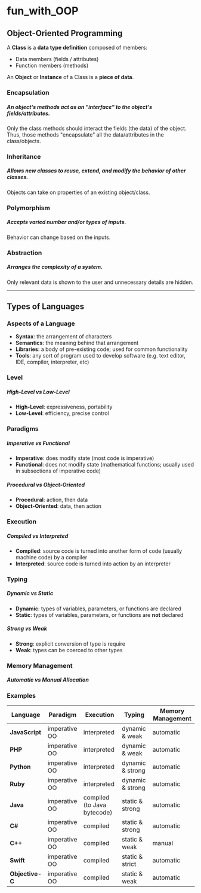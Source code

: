 # fun_with_OOP

## Object-Oriented Programming

A **Class** is a **data type definition** composed of members:
+ Data members (fields / attributes)
+ Function members (methods)

An **Object** or **Instance** of a Class is a **piece of data**.

### Encapsulation
##### An object's methods act as an "interface" to the object's fields/attributes.
Only the class methods should interact the fields (the data) of the object. Thus, those methods "encapsulate" all the data/attributes in the class/objects.

### Inheritance
##### Allows new classes to reuse, extend, and modify the behavior of other classes.
Objects can take on properties of an existing object/class.

### Polymorphism
##### Accepts varied number and/or types of inputs.
Behavior can change based on the inputs.

### Abstraction
##### Arranges the complexity of a system.
Only relevant data is shown to the user and unnecessary details are hidden.

---

## Types of Languages

### Aspects of a Language
+ **Syntax**: the arrangement of characters
+ **Semantics**: the meaning behind that arrangement
+ **Libraries**: a body of pre-existing code; used for common functionality
+ **Tools**: any sort of program used to develop software (e.g. text editor, IDE, compiler, interpreter, etc)

### Level
##### High-Level vs Low-Level
+ **High-Level**: expressiveness, portability
+ **Low-Level**: efficiency, precise control

### Paradigms
##### Imperative vs Functional
+ **Imperative**: does modify state (most code is imperative)
+ **Functional**: does not modify state (mathematical functions; usually used in subsections of imperative code)

##### Procedural vs Object-Oriented
+ **Procedural**: action, then data
+ **Object-Oriented**: data, then action

### Execution
##### Compiled vs Interpreted
+ **Compiled**: source code is turned into another form of code (usually machine code) by a compiler  
+ **Interpreted**: source code is turned into action by an interpreter

### Typing
##### Dynamic vs Static
+ **Dynamic**: types of variables, parameters, or functions are declared
+ **Static**: types of variables, parameters, or functions are **not** declared

##### Strong vs Weak
+ **Strong**: explicit conversion of type is require
+ **Weak**: types can be coerced to other types

### Memory Management
##### Automatic vs Manual Allocation

### Examples

| Language        | Paradigm      | Execution                   | Typing            | Memory Management |
| --------------- | ------------- | --------------------------- | ----------------- | ----------------- |
| **JavaScript**  | imperative OO | interpreted                 | dynamic & weak    | automatic         |
| **PHP**         | imperative OO | interpreted                 | dynamic & weak    | automatic         |
| **Python**      | imperative OO | interpreted                 | dynamic & strong  | automatic         |
| **Ruby**        | imperative OO | interpreted                 | dynamic & strong  | automatic         |
| **Java**        | imperative OO | compiled (to Java bytecode) | static & strong   | automatic         |
| **C#**          | imperative OO | compiled                    | static & strong   | automatic         |
| **C++**         | imperative OO | compiled                    | static & weak     | manual            |
| **Swift**       | imperative OO | compiled                    | static & strict   | automatic         |
| **Objective-C** | imperative OO | compiled                    | static & weak     | automatic         |
